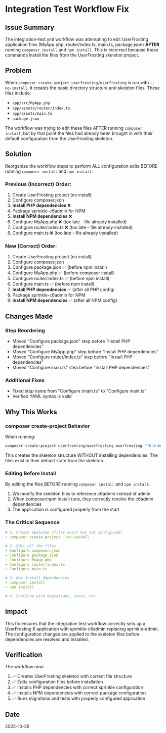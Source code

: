 # Integration Test Workflow Fix

## Issue Summary
The integration-test.yml workflow was attempting to edit UserFrosting application files (MyApp.php, router/index.ts, main.ts, package.json) **AFTER** running `composer install` and `npm install`. This is incorrect because these commands install the files from the UserFrosting skeleton project.

## Problem
When `composer create-project userfrosting/userfrosting` is run with `--no-install`, it creates the basic directory structure and skeleton files. These files include:
- `app/src/MyApp.php`
- `app/assets/router/index.ts`
- `app/assets/main.ts`
- `package.json`

The workflow was trying to edit these files AFTER running `composer install`, but by that point the files had already been brought in with their default configuration from the UserFrosting skeleton.

## Solution
Reorganize the workflow steps to perform ALL configuration edits BEFORE running `composer install` and `npm install`:

### Previous (Incorrect) Order:
1. Create UserFrosting project (no install)
2. Configure composer.json
3. **Install PHP dependencies** ❌
4. Package sprinkle-c6admin for NPM
5. **Install NPM dependencies** ❌
6. Configure MyApp.php ❌ (too late - file already installed)
7. Configure router/index.ts ❌ (too late - file already installed)
8. Configure main.ts ❌ (too late - file already installed)

### New (Correct) Order:
1. Create UserFrosting project (no install)
2. Configure composer.json
3. Configure package.json ✅ (before npm install)
4. Configure MyApp.php ✅ (before composer install)
5. Configure router/index.ts ✅ (before npm install)
6. Configure main.ts ✅ (before npm install)
7. **Install PHP dependencies** ✅ (after all PHP config)
8. Package sprinkle-c6admin for NPM
9. **Install NPM dependencies** ✅ (after all NPM config)

## Changes Made

### Step Reordering
- Moved "Configure package.json" step before "Install PHP dependencies"
- Moved "Configure MyApp.php" step before "Install PHP dependencies"
- Moved "Configure router/index.ts" step before "Install PHP dependencies"
- Moved "Configure main.ts" step before "Install PHP dependencies"

### Additional Fixes
- Fixed step name from "Configure /main.ts" to "Configure main.ts"
- Verified YAML syntax is valid

## Why This Works

### composer create-project Behavior
When running:
```bash
composer create-project userfrosting/userfrosting userfrosting "^6.0-beta" --no-scripts --no-install --ignore-platform-reqs
```

This creates the skeleton structure WITHOUT installing dependencies. The files exist in their default state from the skeleton.

### Editing Before Install
By editing the files BEFORE running `composer install` and `npm install`:
1. We modify the skeleton files to reference c6admin instead of admin
2. When composer/npm install runs, they correctly resolve the c6admin dependencies
3. The application is configured properly from the start

### The Critical Sequence
```yaml
# 1. Create skeleton (files exist but not configured)
- composer create-project --no-install

# 2. Edit all the files
- Configure composer.json
- Configure package.json
- Configure MyApp.php
- Configure router/index.ts
- Configure main.ts

# 3. Now install dependencies
- composer install
- npm install

# 4. Continue with migrations, tests, etc.
```

## Impact
This fix ensures that the integration test workflow correctly sets up a UserFrosting 6 application with sprinkle-c6admin replacing sprinkle-admin. The configuration changes are applied to the skeleton files before dependencies are resolved and installed.

## Verification
The workflow now:
1. ✅ Creates UserFrosting skeleton with correct file structure
2. ✅ Edits configuration files before installation
3. ✅ Installs PHP dependencies with correct sprinkle configuration
4. ✅ Installs NPM dependencies with correct package configuration
5. ✅ Runs migrations and tests with properly configured application

## Date
2025-10-29
